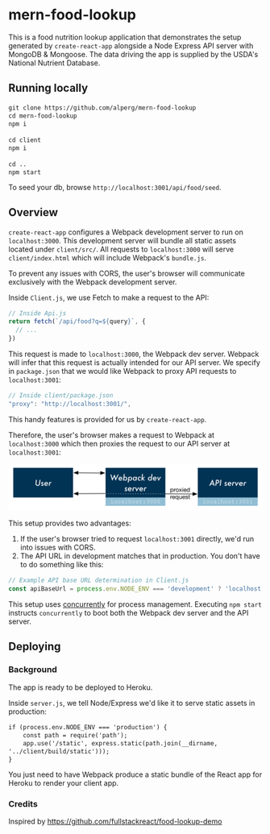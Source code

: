 # mern-food-lookup
This is a food nutrition lookup application that demonstrates the setup generated by `create-react-app` alongside a Node Express API server with MongoDB & Mongoose. The data driving the app is supplied by the USDA's National Nutrient Database.

## Running locally

```
git clone https://github.com/alperg/mern-food-lookup
cd mern-food-lookup
npm i

cd client
npm i

cd ..
npm start
```

To seed your db, browse `http://localhost:3001/api/food/seed`.

## Overview

`create-react-app` configures a Webpack development server to run on `localhost:3000`. This development server will bundle all static assets located under `client/src/`. All requests to `localhost:3000` will serve `client/index.html` which will include Webpack's `bundle.js`.

To prevent any issues with CORS, the user's browser will communicate exclusively with the Webpack development server.

Inside `Client.js`, we use Fetch to make a request to the API:

```js
// Inside Api.js
return fetch(`/api/food?q=${query}`, {
  // ...
})
```

This request is made to `localhost:3000`, the Webpack dev server. Webpack will infer that this request is actually intended for our API server. We specify in `package.json` that we would like Webpack to proxy API requests to `localhost:3001`:

```js
// Inside client/package.json
"proxy": "http://localhost:3001/",
```

This handy features is provided for us by `create-react-app`.

Therefore, the user's browser makes a request to Webpack at `localhost:3000` which then proxies the request to our API server at `localhost:3001`:

![](./flow-diagram.png)

This setup provides two advantages:

1. If the user's browser tried to request `localhost:3001` directly, we'd run into issues with CORS.
2. The API URL in development matches that in production. You don't have to do something like this:

```js
// Example API base URL determination in Client.js
const apiBaseUrl = process.env.NODE_ENV === 'development' ? 'localhost:3001' : '/'
```

This setup uses [concurrently](https://github.com/kimmobrunfeldt/concurrently) for process management. Executing `npm start` instructs `concurrently` to boot both the Webpack dev server and the API server.

## Deploying

### Background

The app is ready to be deployed to Heroku.

Inside `server.js`, we tell Node/Express we'd like it to serve static assets in production:

```
if (process.env.NODE_ENV === 'production') {
	const path = require('path');
	app.use('/static', express.static(path.join(__dirname, '../client/build/static')));
}
```

You just need to have Webpack produce a static bundle of the React app for Heroku to render your client app.

### Credits

Inspired by https://github.com/fullstackreact/food-lookup-demo
